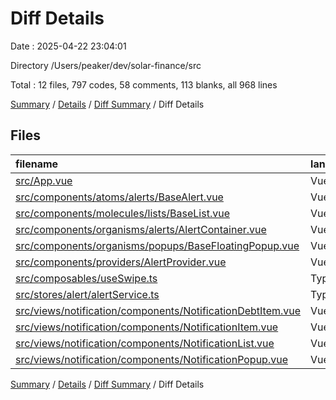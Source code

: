 # Diff Details

Date : 2025-04-22 23:04:01

Directory /Users/peaker/dev/solar-finance/src

Total : 12 files,  797 codes, 58 comments, 113 blanks, all 968 lines

[Summary](results.md) / [Details](details.md) / [Diff Summary](diff.md) / Diff Details

## Files
| filename | language | code | comment | blank | total |
| :--- | :--- | ---: | ---: | ---: | ---: |
| [src/App.vue](/src/App.vue) | Vue | 2 | 0 | -3 | -1 |
| [src/components/atoms/alerts/BaseAlert.vue](/src/components/atoms/alerts/BaseAlert.vue) | Vue | 223 | 1 | 26 | 250 |
| [src/components/molecules/lists/BaseList.vue](/src/components/molecules/lists/BaseList.vue) | Vue | -2 | 0 | 0 | -2 |
| [src/components/organisms/alerts/AlertContainer.vue](/src/components/organisms/alerts/AlertContainer.vue) | Vue | 68 | 1 | 11 | 80 |
| [src/components/organisms/popups/BaseFloatingPopup.vue](/src/components/organisms/popups/BaseFloatingPopup.vue) | Vue | -1 | 0 | 0 | -1 |
| [src/components/providers/AlertProvider.vue](/src/components/providers/AlertProvider.vue) | Vue | 6 | 1 | 1 | 8 |
| [src/composables/useSwipe.ts](/src/composables/useSwipe.ts) | TypeScript | 100 | 46 | 19 | 165 |
| [src/stores/alert/alertService.ts](/src/stores/alert/alertService.ts) | TypeScript | 77 | 9 | 15 | 101 |
| [src/views/notification/components/NotificationDebtItem.vue](/src/views/notification/components/NotificationDebtItem.vue) | Vue | 128 | 0 | 16 | 144 |
| [src/views/notification/components/NotificationItem.vue](/src/views/notification/components/NotificationItem.vue) | Vue | 164 | 0 | 22 | 186 |
| [src/views/notification/components/NotificationList.vue](/src/views/notification/components/NotificationList.vue) | Vue | 5 | 0 | 1 | 6 |
| [src/views/notification/components/NotificationPopup.vue](/src/views/notification/components/NotificationPopup.vue) | Vue | 27 | 0 | 5 | 32 |

[Summary](results.md) / [Details](details.md) / [Diff Summary](diff.md) / Diff Details